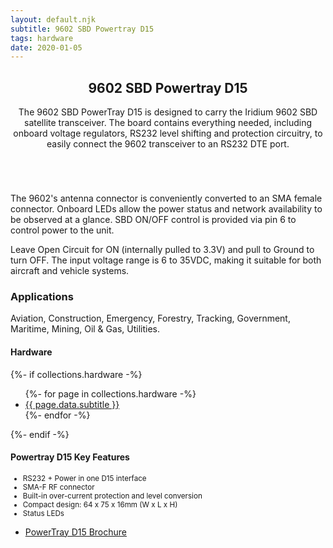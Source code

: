 ```yaml
---
layout: default.njk
subtitle: 9602 SBD Powertray D15
tags: hardware
date: 2020-01-05
---
```


<!-- Main -->
<div class="wrapper style1">
	<div class="container">
		<header class="major">
			<h2>9602 SBD Powertray D15</h2>
			<p>The 9602 SBD PowerTray D15 is designed to carry the Iridium 9602 SBD satellite transceiver. 
				The board contains everything needed, including onboard voltage regulators, RS232 level shifting and protection circuitry, 
				to easily connect the 9602 transceiver to an RS232 DTE port.</p>
		</header>
		<div class="row gtr-150">
			<div class="col-8 col-12-medium">
				<!-- Content -->
				<section>
					<span class="image fit"><img src="/img/powertray_d15.jpg" alt=""></span>
					<p>The 9602's antenna connector is conveniently converted to an SMA female connector. Onboard LEDs allow the power status 
						and network availability to be observed at a glance. SBD ON/OFF control is provided via pin 6 to control power to the unit.</p>
					<p>Leave Open Circuit for ON (internally pulled to 3.3V) and pull to Ground to turn OFF. The input voltage range is 6 to 35VDC, 
						making it suitable for both aircraft and vehicle systems.</p>
					<h3>Applications</h3>
						<p>Aviation, Construction, Emergency, Forestry, Tracking, Government, Maritime, Mining, Oil & Gas, Utilities.</p>
				</section>
			</div>
			<div class="col-4 col-12-medium">
				<!-- Sidebar -->
				<section>
					<h4>Hardware</h4>
					{%- if collections.hardware -%}
					<ul>
						{%- for page in collections.hardware -%}
						<li><a href="{{ page.url }}">{{ page.data.subtitle }}</a></li>
						{%- endfor -%}
					</ul>
					{%- endif -%}
				</section>
				<section>
					<h4>Powertray D15 Key Features</h4>
					<small>
						<ul>
							<li>RS232 + Power in one D15 interface</li>
							<li>SMA-F RF connector</li>
							<li>Built-in over-current protection and level conversion</li>
							<li>Compact design: 64 x 75 x 16mm (W x L x H)</li>
							<li>Status LEDs </li>
						</ul>
					</small>
					<footer>
						<ul class="actions">
							<li><a href="/downloads/fluxcon_9602_powertray_d15.pdf" target="_blank" rel="noopener noreferer" class="button icon solid fa-download">PowerTray D15 Brochure</a></li>
						</ul>
					</footer>
				</section>
			</div>
		</div>
	</div>
</div>
